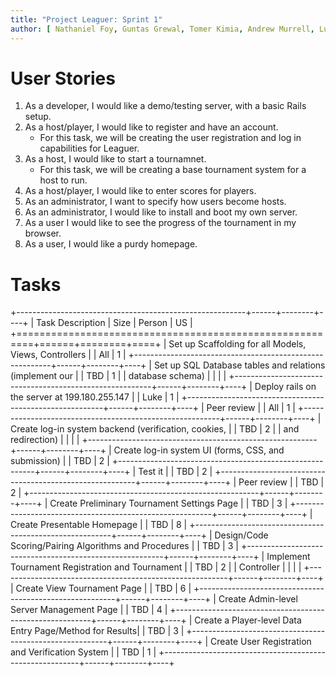 ```yaml
---
title: "Project Leaguer: Sprint 1"
author: [ Nathaniel Foy, Guntas Grewal, Tomer Kimia, Andrew Murrell, Luke Shumaker, Davis Webb ]
---
```


# User Stories

1) As a developer, I would like a demo/testing server, with a basic Rails setup.
2) As a host/player, I would like to register and have an account.
   - For this task, we will be creating the user registration and log
     in capabilities for Leaguer.
3) As a host, I would like to start a tournamnet.
   - For this task, we will be creating a base tournament system for a
     host to run.
4) As a host/player, I would like to enter scores for players.
5) As an administrator, I want to specify how users become hosts.
6) As an administrator, I would like to install and boot my own server.
7) As a user I would like to see the progress of the tournament in my
   browser.
8) As a user, I would like a purdy homepage.

# Tasks

+---------------------------------------------------------+------+--------+----+
| Task Description                                        | Size | Person | US |
+=========================================================+======+========+====+
| Set up Scaffolding for all Models, Views, Controllers   |      | All    |  1 |
+---------------------------------------------------------+------+--------+----+
| Set up SQL Database tables and relations (implement our |      | TBD    |  1 |
| database schema)                                        |      |        |    |
+---------------------------------------------------------+------+--------+----+
| Deploy rails on the server at 199.180.255.147           |      | Luke   |  1 |
+---------------------------------------------------------+------+--------+----+
| Peer review                                             |      | All    |  1 |
+---------------------------------------------------------+------+--------+----+
| Create log-in system backend (verification, cookies,    |      | TBD    |  2 |
| and redirection)                                        |      |        |    |
+---------------------------------------------------------+------+--------+----+
| Create log-in system UI (forms, CSS, and submission)    |      | TBD    |  2 |
+---------------------------------------------------------+------+--------+----+
| Test it                                                 |      | TBD    |  2 |
+---------------------------------------------------------+------+--------+----+
| Peer review                                             |      | TBD    |  2 |
+---------------------------------------------------------+------+--------+----+
| Create Preliminary Tournament Settings Page             |      | TBD    |  3 |
+---------------------------------------------------------+------+--------+----+
| Create Presentable Homepage                             |      | TBD    |  8 |
+---------------------------------------------------------+------+--------+----+
| Design/Code Scoring/Pairing Algorithms and Procedures   |      | TBD    |  3 |
+---------------------------------------------------------+------+--------+----+
| Implement Tournament Registration and Tournament        |      | TBD    |  2 |
| Controller                                              |      |        |    |
+---------------------------------------------------------+------+--------+----+
| Create View Tournament Page                             |      | TBD    |  6 |
+---------------------------------------------------------+------+--------+----+
| Create Admin-level Server Management Page               |      | TBD    |  4 |
+---------------------------------------------------------+------+--------+----+
| Create a Player-level Data Entry Page/Method for Results|      | TBD    |  3 |
+---------------------------------------------------------+------+--------+----+
| Create User Registration and Verification System        |      | TBD    |  1 |
+---------------------------------------------------------+------+--------+----+
